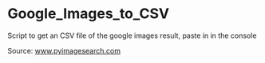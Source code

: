 # Google_Images_to_CSV
Script to get an CSV file of the google images result, paste in in the console

Source: www.pyimagesearch.com
